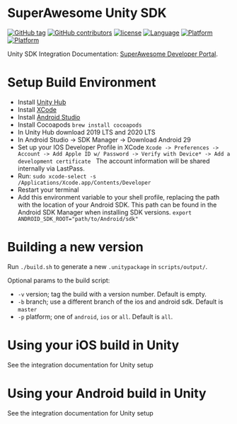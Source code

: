SuperAwesome Unity SDK
==========================

[![GitHub tag](https://img.shields.io/github/tag/SuperAwesomeLTD/sa-unity-sdk.svg)]() [![GitHub contributors](https://img.shields.io/github/contributors/SuperAwesomeLTD/sa-unity-sdk.svg)]() [![license](https://img.shields.io/github/license/SuperAwesomeLTD/sa-unity-sdk.svg)]() [![Language](https://img.shields.io/badge/language-csharp-f48041.svg?style=flat)]() [![Platform](https://img.shields.io/badge/platform-android-lightgrey.svg)]() [![Platform](https://img.shields.io/badge/platform-ios-lightgrey.svg)]()

Unity SDK Integration Documentation: [SuperAwesome Developer Portal](https://superawesomeltd.github.io/sa-unity-sdk/).


Setup Build Environment
=======================
- Install [Unity Hub](https://unity3d.com/get-unity/download)
- Install [XCode](https://apps.apple.com/us/app/xcode/id497799835?mt=12)
- Install [Android Studio](https://developer.android.com/studio)
- Install Cocoapods `brew install cocoapods`
- In Unity Hub download 2019 LTS and 2020 LTS
- In Android Studio -> SDK Manager -> Download Android 29
- Set up your IOS Developer Profile in XCode
`Xcode -> Preferences -> Account -> Add Apple ID w/ Password -> Verify with Device* -> Add a development certificate`  
The account information will be shared internally via LastPass.
- Run: `sudo xcode-select -s /Applications/Xcode.app/Contents/Developer`
- Restart your terminal
- Add this environment variable to your shell profile, replacing the path with the location of your Android SDK. This path can be found in the Android SDK Manager when installing SDK versions.
`export ANDROID_SDK_ROOT="path/to/Android/sdk"`

Building a new version
======================
Run `./build.sh` to generate a new `.unitypackage` in `scripts/output/`.

Optional params to the build script:
- `-v`  version; tag the build with a version number. Default is empty.
- `-b`  branch; use a different branch of the ios and android sdk. Default is `master`
- `-p`  platform; one of `android`, `ios` or `all`. Default is `all`.

Using your iOS build in Unity
=============================
See the integration documentation for Unity setup

Using your Android build in Unity
=================================
See the integration documentation for Unity setup
